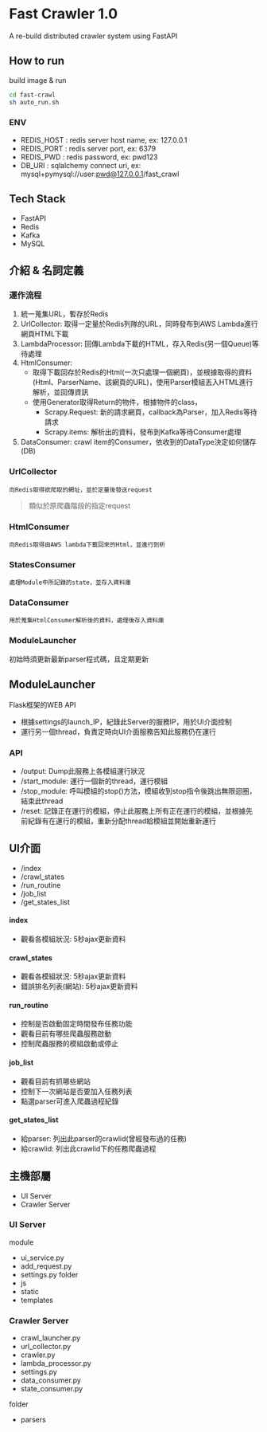 # Fast Crawler 1.0

A re-build distributed crawler system using FastAPI

## How to run
build image & run
```bash
cd fast-crawl
sh auto_run.sh
```
### ENV
- REDIS_HOST : redis server host name, ex: 127.0.0.1
- REDIS_PORT : redis server port, ex: 6379
- REDIS_PWD : redis password, ex: pwd123
- DB_URI : sqlalchemy connect uri, ex: mysql+pymysql://user:pwd@127.0.0.1/fast_crawl

## Tech Stack
- FastAPI
- Redis
- Kafka
- MySQL

## 介紹 & 名詞定義

### 運作流程
1. 統一蒐集URL，暫存於Redis
2. UrlCollector: 取得一定量於Redis列隊的URL，同時發布到AWS Lambda進行網頁HTML下載
3. LambdaProcessor: 回傳Lambda下載的HTML，存入Redis\(另一個Queue\)等待處理
4. HtmlConsumer: 
    - 取得下載回存於Redis的Html\(一次只處理一個網頁\)，並根據取得的資料\(Html、ParserName、該網頁的URL\)，使用Parser模組丟入HTML進行解析，並回傳資訊
    - 使用Generator取得Return的物件，根據物件的class，
        - Scrapy.Request: 新的請求網頁，callback為Parser，加入Redis等待請求
        - Scrapy.items: 解析出的資料，發布到Kafka等待Consumer處理
5. DataConsumer: crawl item的Consumer，依收到的DataType決定如何儲存\(DB\)

### UrlCollector
```
向Redis取得欲爬取的網址，並於定量後發送request
```
> 類似於原爬蟲階段的指定request

### HtmlConsumer
```
向Redis取得由AWS lambda下載回來的Html，並進行剖析
```
### StatesConsumer
```
處理Module中所記錄的state，並存入資料庫
```
### DataConsumer
```
用於蒐集HtmlConsumer解析後的資料，處理後存入資料庫
```
### ModuleLauncher
初始時須更新最新parser程式碼，且定期更新

## ModuleLauncher
Flask框架的WEB API
- 根據settings的launch_IP，紀錄此Server的服務IP，用於UI介面控制
- 運行另一個thread，負責定時向UI介面服務告知此服務仍在運行

### API
- /output: Dump此服務上各模組運行狀況
- /start_module: 運行一個新的thread，運行模組
- /stop_module: 呼叫模組的stop()方法，模組收到stop指令後跳出無限迴圈，結束此thread
- /reset: 記錄正在運行的模組，停止此服務上所有正在運行的模組，並根據先前紀錄有在運行的模組，重新分配thread給模組並開始重新運行

## UI介面
- /index
- /crawl_states
- /run_routine
- /job_list
- /get_states_list

#### index
- 觀看各模組狀況: 5秒ajax更新資料

#### crawl_states
- 觀看各模組狀況: 5秒ajax更新資料
- 錯誤排名列表\(網站\): 5秒ajax更新資料

#### run_routine
- 控制是否啟動固定時間發布任務功能
- 觀看目前有哪些爬蟲服務啟動
- 控制爬蟲服務的模組啟動或停止

#### job_list
- 觀看目前有抓哪些網站
- 控制下一次網站是否要加入任務列表
- 點選parser可進入爬蟲過程紀錄

#### get_states_list
- 給parser: 列出此parser的crawlid\(曾經發布過的任務\)
- 給crawlid: 列出此crawlid下的任務爬蟲過程

## 主機部屬

- UI Server
- Crawler Server

### UI Server

module
- ui_service.py
- add_request.py
- settings.py
folder
- js
- static
- templates

### Crawler Server
- crawl_launcher.py
- url_collector.py
- crawler.py
- lambda_processor.py
- settings.py
- data_consumer.py
- state_consumer.py

folder
- parsers
